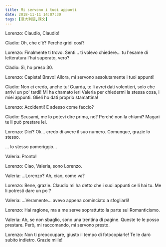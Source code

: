 ```yaml
---
title: Mi servono i tuoi appunti
date: 2018-11-11 14:07:30
tags: [意大利语,课文]
---
```


Lorenzo: Claudio, Claudio!

Cladio: Oh, che c'è? Perché gridi così?

Lorenzo: Finalmente ti trovo. Senti... ti volevo chiedere... tu l'esame di letteratura l'hai superato, vero?

Cladio: Sì, ho preso 30.

Lorenzo: Capista! Bravo! Allora, mi servono assolutamente i tuoi appunti!

Cladio: Non ci credo, anche tu! Guarda, te li avrei dati volentieri, solo che arrivi un po' tardi! Mi ha chamato ieri Valeria per chiedermi la stessa cosa, i miei appunti. Glieli ho dati proprio stamattina!

Lorenzo: Accidenti! E adesso come faccio?

Cladio: Scusami, me lo potevi dire prima, no? Perché non la chiami? Magari te li può prestare lei.

Lorenzo: Dici? Ok... credo di avere il suo numero. Comunque, grazie lo stesso.

 ... lo stesso pomeriggio...

Valeria: Pronto!

Lorenzo: Ciao, Valeria, sono Lorenzo.

Valeria: ...Lorenzo? Ah, ciao, come va?

Lorenzo: Bene, grazie. Claudio mi ha detto che i suoi appunti ce li hai tu. Me li potresti dare un po'?

Valeria: ...Veramente... avevo appena cominciato a sfogliarli!

Lorenzo: Hai ragione, ma a me serve soprattutto la parte sul Romanticismo.

Valeria: Ah, se non sbaglio, sono una trentina di pagine. Queste te le posso prestare. Però, mi raccomando, mi servono presto.

Lorenzo: Non ti preoccupare, giusto il tempo di fotocopiarle! Te le darò subito indietro. Grazie mille!
